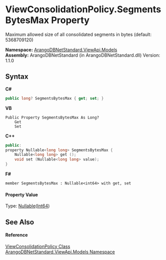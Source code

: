 # ViewConsolidationPolicy.SegmentsBytesMax Property 
 

Maximum allowed size of all consolidated segments in bytes (default: 5368709120)

**Namespace:**&nbsp;<a href="23bbeb16-c099-4f2c-4dad-2e67e1a19df4">ArangoDBNetStandard.ViewApi.Models</a><br />**Assembly:**&nbsp;ArangoDBNetStandard (in ArangoDBNetStandard.dll) Version: 1.1.0

## Syntax

**C#**<br />
``` C#
public long? SegmentsBytesMax { get; set; }
```

**VB**<br />
``` VB
Public Property SegmentsBytesMax As Long?
	Get
	Set
```

**C++**<br />
``` C++
public:
property Nullable<long long> SegmentsBytesMax {
	Nullable<long long> get ();
	void set (Nullable<long long> value);
}
```

**F#**<br />
``` F#
member SegmentsBytesMax : Nullable<int64> with get, set

```


#### Property Value
Type: <a href="https://docs.microsoft.com/dotnet/api/system.nullable-1" target="_blank" rel="noopener noreferrer">Nullable</a>(<a href="https://docs.microsoft.com/dotnet/api/system.int64" target="_blank" rel="noopener noreferrer">Int64</a>)

## See Also


#### Reference
<a href="a7f55422-d362-7371-9e47-d2786c89b753">ViewConsolidationPolicy Class</a><br /><a href="23bbeb16-c099-4f2c-4dad-2e67e1a19df4">ArangoDBNetStandard.ViewApi.Models Namespace</a><br />